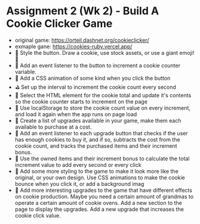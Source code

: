 # Assignment 2 (Wk 2) - Build A Cookie Clicker Game
- original game: https://orteil.dashnet.org/cookieclicker/
- exmaple gane: https://cookies-ruby.vercel.app/
- 🎯 Style the button. Draw a cookie, use stock assets, or use a giant emoji! 🍪
- 🎯 Add an event listener to the button to increment a cookie counter variable.
- 🏹 Add a CSS animation of some kind when you click the button
- ⛳️ Set up the interval to increment the cookie count every second
- 🎯 Select the HTML element for the cookie total and update it's contents so the cookie counter starts to increment on the page
- 🎯 Use localStorage to store the cookie count value on every increment, and load it again when the app runs on page load
- 🏹 Create a list of upgrades available in your game, make them each available to purchase at a cost.
- 🏹 Add an event listener to each upgrade button that checks if the user has enough cookies to buy it, and if so, subtracts the cost from the cookie count, and tracks the purchased items and their increment bonus.
- 🏹 Use the owned items and their increment bonus to calculate the total increment value to add every second or every click
- 🏹 Add some more styling to the game to make it look more like the original, or your own design. Use CSS animations to make the cookie bounce when you click it, or add a background imag
- 🏹 Add more interesting upgrades to the game that have different effects on cookie production. Maybe you need a certain amount of grandmas to operate a certain amount of cookie ovens. Add a new section to the page to display the upgrades. Add a new upgrade that increases the cookie click value.

